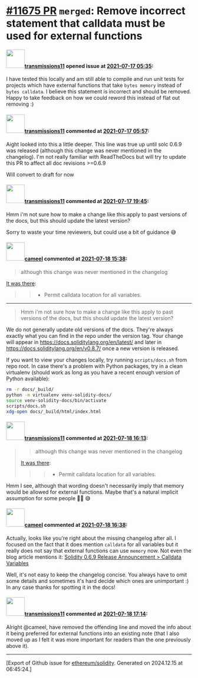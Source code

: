 # [\#11675 PR](https://github.com/ethereum/solidity/pull/11675) `merged`: Remove incorrect statement that calldata must be used for external functions

#### <img src="https://avatars.githubusercontent.com/u/26209401?u=528c20ddb5fd6caa622eb9d1eab7f535f5e01859&v=4" width="50">[transmissions11](https://github.com/transmissions11) opened issue at [2021-07-17 05:35](https://github.com/ethereum/solidity/pull/11675):

I have tested this locally and am still able to compile and run unit tests for projects which have external functions that take `bytes memory` instead of `bytes calldata`. I believe this statement is incorrect and should be removed. Happy to take feedback on how we could reword this instead of flat out removing :)

#### <img src="https://avatars.githubusercontent.com/u/26209401?u=528c20ddb5fd6caa622eb9d1eab7f535f5e01859&v=4" width="50">[transmissions11](https://github.com/transmissions11) commented at [2021-07-17 05:57](https://github.com/ethereum/solidity/pull/11675#issuecomment-881836692):

Aight looked into this a little deeper. This line was true up until solc 0.6.9 was released (although this change was never mentioned in the changelog). I'm not really familiar with ReadTheDocs but will try to update this PR to affect all doc revisions >=0.6.9

Will convert to draft for now

#### <img src="https://avatars.githubusercontent.com/u/26209401?u=528c20ddb5fd6caa622eb9d1eab7f535f5e01859&v=4" width="50">[transmissions11](https://github.com/transmissions11) commented at [2021-07-17 19:45](https://github.com/ethereum/solidity/pull/11675#issuecomment-881950594):

Hmm i'm not sure how to make a change like this apply to past versions of the docs, but this should update the latest version? 

Sorry to waste your time reviewers, but could use a bit of guidance 😅

#### <img src="https://avatars.githubusercontent.com/u/137030?v=4" width="50">[cameel](https://github.com/cameel) commented at [2021-07-18 15:38](https://github.com/ethereum/solidity/pull/11675#issuecomment-882075901):

> although this change was never mentioned in the changelog

[It was there](https://github.com/ethereum/solidity/blob/develop/Changelog.md#069-2020-06-04):
> > * Permit calldata location for all variables.

---

> Hmm i'm not sure how to make a change like this apply to past versions of the docs, but this should update the latest version?

We do not generally update old versions of the docs. They're always exactly what you can find in the repo under the version tag. Your change will appear in https://docs.soliditylang.org/en/latest/ and later in https://docs.soliditylang.org/en/v0.8.7/ once a new version is released.

If you want to view your changes locally, try running `scripts/docs.sh` from repo root. In case there's a problem with Python packages, try in a clean virtualenv (should work as long as you have a recent enough version of Python available):
```bash
rm -r docs/_build/
python -m virtualenv venv-solidity-docs/
source venv-solidity-docs/bin/activate
scripts/docs.sh
xdg-open docs/_build/html/index.html
```

#### <img src="https://avatars.githubusercontent.com/u/26209401?u=528c20ddb5fd6caa622eb9d1eab7f535f5e01859&v=4" width="50">[transmissions11](https://github.com/transmissions11) commented at [2021-07-18 16:13](https://github.com/ethereum/solidity/pull/11675#issuecomment-882080755):

> > although this change was never mentioned in the changelog
> 
> [It was there](https://github.com/ethereum/solidity/blob/develop/Changelog.md#069-2020-06-04):
> 
> > > * Permit calldata location for all variables.

Hmm I see, although that wording doesn't necessarily imply that memory would be allowed for external functions. Maybe that's a natural implicit assumption for some people 🤷‍♂️ 😅

#### <img src="https://avatars.githubusercontent.com/u/137030?v=4" width="50">[cameel](https://github.com/cameel) commented at [2021-07-18 16:38](https://github.com/ethereum/solidity/pull/11675#issuecomment-882083650):

Actually, looks like you're right about the missing changelog after all. I focused on the fact that it does mention `calldata` for all variables but it really does not say that external functions can use `memory` now. Not even the blog article mentions it: [Solidity 0.6.9 Release Announcement > Calldata Variables](https://blog.soliditylang.org/2020/06/05/solidity-069-release-announcement/#calldata-variables)

Well, it's not easy to keep the changelog concise. You always have to omit some details and sometimes it's hard decide which ones are unimportant :) In any case thanks for spotting it in the docs!

#### <img src="https://avatars.githubusercontent.com/u/26209401?u=528c20ddb5fd6caa622eb9d1eab7f535f5e01859&v=4" width="50">[transmissions11](https://github.com/transmissions11) commented at [2021-07-18 17:14](https://github.com/ethereum/solidity/pull/11675#issuecomment-882089284):

Alright @cameel, have removed the offending line and moved the info about it being preferred for external functions into an existing note (that I also moved up as I felt it was more important for readers than the one previously above it).


-------------------------------------------------------------------------------



[Export of Github issue for [ethereum/solidity](https://github.com/ethereum/solidity). Generated on 2024.12.15 at 06:45:24.]
